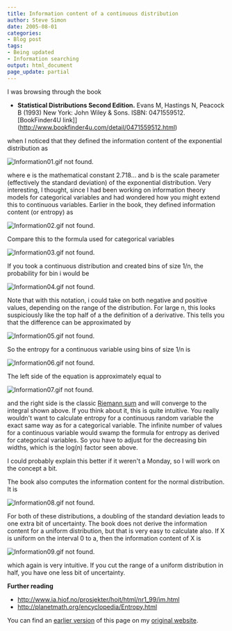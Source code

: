 ```yaml
---
title: Information content of a continuous distribution
author: Steve Simon
date: 2005-08-01
categories:
- Blog post
tags:
- Being updated
- Information searching
output: html_document
page_update: partial
---
```

I was browsing through the book

- **Statistical Distributions Second Edition.** Evans M, Hastings N,
Peacock B (1993) New York: John Wiley & Sons. ISBN: 0471559512.
[BookFinder4U
link]](http://www.bookfinder4u.com/detail/0471559512.html)

when I noticed that they defined the information content of the
exponential distribution as

![Information01.gif not found.](http://www.pmean.com/new-images/05/InformationTheoryB01.png)

where e is the mathematical constant 2.718... and b is the scale
parameter (effectively the standard deviation) of the exponential
distribution. Very interesting, I thought, since I had been working on
information theory models for categorical variables and had wondered how
you might extend this to continuous variables. Earlier in the book, they
defined information content (or entropy) as

![Information02.gif not found.](http://www.pmean.com/new-images/05/InformationTheoryB02.png)

Compare this to the formula used for categorical variables

![Information03.gif not found.](http://www.pmean.com/new-images/05/InformationTheoryB03.png)

If you took a continuous distribution and created bins of size 1/n, the
probability for bin i would be

![Information04.gif not found.](http://www.pmean.com/new-images/05/InformationTheoryB04.png)

Note that with this notation, i could take on both negative and positive
values, depending on the range of the distribution. For large n, this
looks suspiciously like the top half of a the definition of a
derivative. This tells you that the difference can be approximated by

![Information05.gif not found.](http://www.pmean.com/new-images/05/InformationTheoryB05.png)

So the entropy for a continuous variable using bins of size 1/n is

![Information06.gif not found.](http://www.pmean.com/new-images/05/InformationTheoryB06.png)

The left side of the equation is approximately equal to

![Information07.gif not found.](http://www.pmean.com/new-images/05/InformationTheoryB07.png)

and the right side is the classic [Riemann
sum](http://en.wikipedia.org/wiki/Riemann_sum) and will converge to the
integral shown above. If you think about it, this is quite intuitive.
You really wouldn't want to calculate entropy for a continuous random
variable the exact same way as for a categorical variable. The infinite
number of values for a continuous variable would swamp the formula for
entropy as derived for categorical variables. So you have to adjust for
the decreasing bin widths, which is the log(n) factor seen above.

I could probably explain this better if it weren't a Monday, so I will
work on the concept a bit.

The book also computes the information content for the normal
distribution. It is

![Information08.gif not found.](http://www.pmean.com/new-images/05/InformationTheoryB08.png)

For both of these distributions, a doubling of the standard deviation
leads to one extra bit of uncertainty. The book does not derive the
information content for a uniform distribution, but that is very easy to
calculate also. If X is uniform on the interval 0 to a, then the
information content of X is

![Information09.gif not found.](http://www.pmean.com/new-images/05/InformationTheoryB09.png)

which again is very intuitive. If you cut the range of a uniform
distribution in half, you have one less bit of uncertainty.

**Further reading**

- <http://www.ia.hiof.no/prosjekter/hoit/html/nr1_99/im.html>
- <http://planetmath.org/encyclopedia/Entropy.html>

You can find an [earlier version][sim1] of this page on my [original website][sim2].


[sim1]: http://www.pmean.com/05/InformationTheoryB.html
[sim2]: http://www.pmean.com/original_site.html
